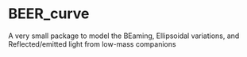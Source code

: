 # BEER_curve
A very small package to model the BEaming, Ellipsoidal variations, and Reflected/emitted light from low-mass companions
